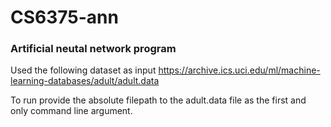 # CS6375-ann

### Artificial neutal network program

Used the following dataset as input
https://archive.ics.uci.edu/ml/machine-learning-databases/adult/adult.data

To run provide the absolute filepath to the adult.data file as the first and only command line argument.
